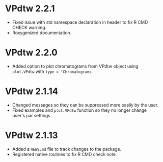 # VPdtw 2.2.1

* Fixed issue with std namespace declaration in header to fix R CMD CHECK warning.
* Roxygenized documentation.

# VPdtw 2.2.0

* Added option to plot chromatograms from VPdtw object using `plot.VPdtw` with `type = "Chromatograms`.

# VPdtw 2.1.14

* Changed messages so they can be suppressed more easily by the user.
* Fixed examples and `plot.VPdtw` function so they no longer change user's par settings.

# VPdtw 2.1.13

* Added a `NEWS.md` file to track changes to the package.
* Registered native routines to fix R CMD check note.
